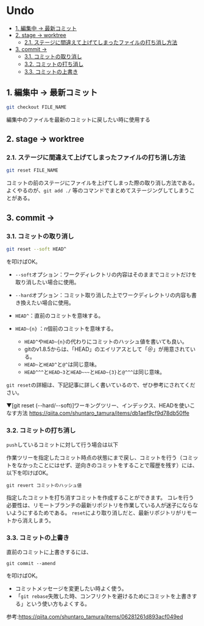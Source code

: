 # Undo 
- [1. 編集中 -> 最新コミット](#1-編集中---最新コミット)
- [2. stage -> worktree](#2-stage---worktree)
  - [2.1. ステージに間違えて上げてしまったファイルの打ち消し方法](#21-ステージに間違えて上げてしまったファイルの打ち消し方法)
- [3. commit ->](#3-commit--)
  - [3.1. コミットの取り消し](#31-コミットの取り消し)
  - [3.2. コミットの打ち消し](#32-コミットの打ち消し)
  - [3.3. コミットの上書き](#33-コミットの上書き)

## 1. 編集中 -> 最新コミット

```bash
git checkout FILE_NAME
```

編集中のファイルを最新のコミットに戻したい時に使用する

## 2. stage -> worktree

### 2.1. ステージに間違えて上げてしまったファイルの打ち消し方法

```bash
git reset FILE_NAME
```

コミットの前のステージにファイルを上げてしまった際の取り消し方法である。  
よくやるのが、`git add ./` 等のコマンドでまとめてステージングしてしまうことがある。 

## 3. commit -> 

### 3.1. コミットの取り消し

```bash
git reset --soft HEAD^
```
を叩けばOK。

- `--soft`オプション：ワークディレクトリの内容はそのままでコミットだけを取り消したい場合に使用。
- `--hard`オプション：コミット取り消した上でワークディレクトリの内容も書き換えたい場合に使用。


- `HEAD^`：直前のコミットを意味する。
- `HEAD~{n}` ：n個前のコミットを意味する。
  - `HEAD^`や`HEAD~{n}`の代わりにコミットのハッシュ値を書いても良い。
  - gitのv1.8.5からは、「HEAD」のエイリアスとして「＠」が用意されている。
  - `HEAD~`と`HEAD^`と`@^`は同じ意味。
  - `HEAD^^^`と`HEAD~3`と`HEAD~~~`と`HEAD~{3}`と`@^^^`は同じ意味。

`git reset`の詳細は、下記記事に詳しく書いているので、ぜひ参考にされてください。

▼[git reset (--hard/--soft)]ワーキングツリー、インデックス、HEADを使いこなす方法
https://qiita.com/shuntaro_tamura/items/db1aef9cf9d78db50ffe

### 3.2. コミットの打ち消し

`push`しているコミットに対して行う場合は以下

作業ツリーを指定したコミット時点の状態にまで戻し、コミットを行う（コミットをなかったことにはせず、逆向きのコミットをすることで履歴を残す）には、以下を叩けばOK。

```
git revert コミットのハッシュ値
```

指定したコミットを打ち消すコミットを作成することができます。
コレを行う必要性は、リモートブランチの最新リポジトリを作業している人が迷子にならないようにするためである。
`reset`により取り消しだと、最新リポジトリがリモートから消えしまう。

### 3.3. コミットの上書き
直前のコミットに上書きするには、

```
git commit --amend
```
を叩けばOK。

- コミットメッセージを変更したい時よく使う。
- 「`git rebase`失敗した時、コンフリクトを避けるためにコミットを上書きする」という使い方もよくする。

参考:<https://qiita.com/shuntaro_tamura/items/06281261d893acf049ed>